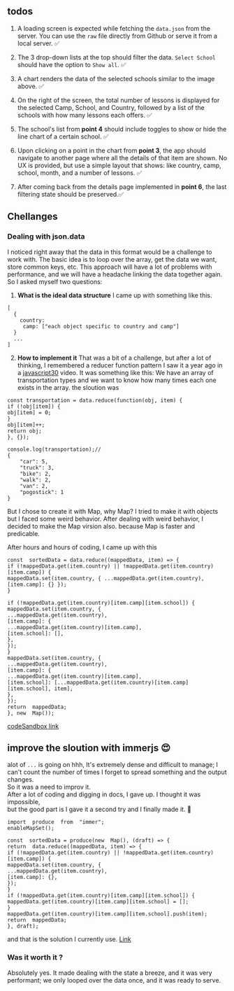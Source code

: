 ## todos

1.  A loading screen is expected while fetching the `data.json` from the server. You can use the `raw` file directly from Github or serve it from a local server. ✅

2.  The 3 drop-down lists at the top should filter the data. `Select School` should have the option to `Show all`. ✅

3.  A chart renders the data of the selected schools similar to the image above. ✅

4.  On the right of the screen, the total number of lessons is displayed for the selected Camp, School, and Country, followed by a list of the schools with how many lessons each offers. ✅

5.  The school's list from **point 4** should include toggles to show or hide the line chart of a certain school. ✅

6.  Upon clicking on a point in the chart from **point 3**, the app should navigate to another page where all the details of that item are shown. No UX is provided, but use a simple layout that shows: like country, camp, school, month, and a number of lessons. ✅

7.  After coming back from the details page implemented in **point 6**, the last filtering state should be preserved.✅

## Chellanges

### Dealing with json.data

I noticed right away that the data in this format would be a challenge to work with. The basic idea is to loop over the array, get the data we want, store common keys, etc. This approach will have a lot of problems with performance, and we will have a headache linking the data together again. So I asked myself two questions:

1.  **What is the ideal data structure**
    I came up with something like this.

```
[
  {
    country:
     camp: ["each object specific to country and camp"]
  }
  ...
]
```

2.  **How to implement it**
    That was a bit of a challenge, but after a lot of thinking, I remembered a reducer function pattern I saw it a year ago in a [javascript30](http://javascript30.com/) video.
    It was something like this:
    We have an array of transportation types and we want to know how many times each one exists in the array.
    the sloution was

```
const transportation = data.reduce(function(obj, item) {
if (!obj[item]) {
obj[item] = 0;
}
obj[item]++;
return obj;
}, {});

console.log(transportation);//
{
    "car": 5,
    "truck": 3,
    "bike": 2,
    "walk": 2,
    "van": 2,
    "pogostick": 1
}
```

But I chose to create it with Map, why Map? I tried to make it with objects but I faced some weird behavior. After dealing with weird behavior, I decided to make the Map virsion also. because Map is faster and predicable.

After hours and hours of coding, I came up with this

```
const  sortedData = data.reduce((mappedData, item) => {
if (!mappedData.get(item.country) || !mappedData.get(item.country)[item.camp]) {
mappedData.set(item.country, { ...mappedData.get(item.country), [item.camp]: {} });
}

if (!mappedData.get(item.country)[item.camp][item.school]) {
mappedData.set(item.country, {
...mappedData.get(item.country),
[item.camp]: {
...mappedData.get(item.country)[item.camp],
[item.school]: [],
},
});
}
mappedData.set(item.country, {
...mappedData.get(item.country),
[item.camp]: {
...mappedData.get(item.country)[item.camp],
[item.school]: [...mappedData.get(item.country)[item.camp][item.school], item],
},
});
return  mappedData;
}, new  Map());
```

[codeSandbox link](https://codesandbox.io/s/rearrangeddata-y78m6x?file=/src/index.js)

## improve the sloution with immerjs 😍

alot of `...` is going on hhh, It's extremely dense and difficult to manage; I can't count the number of times I forget to spread something and the output changes.  
So it was a need to improv it.  
After a lot of coding and digging in docs, I gave up. I thought it was impossible,  
but the good part is I gave it a second try and I finally made it. 🎉

```
import  produce  from  "immer";
enableMapSet();

const  sortedData = produce(new  Map(), (draft) => {
return  data.reduce((mappedData, item) => {
if (!mappedData.get(item.country) || !mappedData.get(item.country)[item.camp]) {
mappedData.set(item.country, {
...mappedData.get(item.country),
[item.camp]: {},
});
}
if (!mappedData.get(item.country)[item.camp][item.school]) {
mappedData.get(item.country)[item.camp][item.school] = [];
}
mappedData.get(item.country)[item.camp][item.school].push(item);
return  mappedData;
}, draft);
```

and that is the solution I currently use. [Link](https://github.com/dev-mkr/analysis-fe-challenge/blob/main/src/utilities/reArrangeData.ts)

### Was it worth it ?

Absolutely yes. It made dealing with the state a breeze, and it was very performant; we only looped over the data once, and it was ready to serve.

